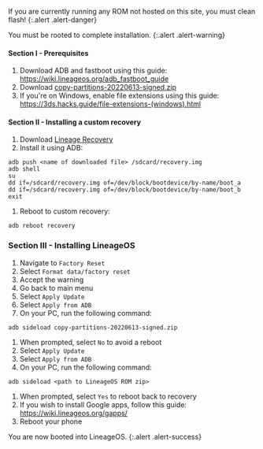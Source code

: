 If you are currently running any ROM not hosted on this site, you must clean flash!
{:.alert .alert-danger}

You must be rooted to complete installation.
{:.alert .alert-warning}

#### Section I - Prerequisites

1. Download ADB and fastboot using this guide: <https://wiki.lineageos.org/adb_fastboot_guide>
1. Download [copy-partitions-20220613-signed.zip](https://mirrorbits.lineageos.org/tools/copy-partitions-20220613-signed.zip)
1. If you're on Windows, enable file extensions using this guide: <https://3ds.hacks.guide/file-extensions-(windows).html>

#### Section II - Installing a custom recovery

1. Download [Lineage Recovery](https://sourceforge.net/projects/lifehackerhansol-android/files/recovery/alphaplus/lineage-recovery-21.0-20240530-UNOFFICIAL-alphaplus-signed.img)
1. Install it using ADB:
```
adb push <name of downloaded file> /sdcard/recovery.img
adb shell
su
dd if=/sdcard/recovery.img of=/dev/block/bootdevice/by-name/boot_a
dd if=/sdcard/recovery.img of=/dev/block/bootdevice/by-name/boot_b
exit
```
1. Reboot to custom recovery:
```
adb reboot recovery
```

### Section III - Installing LineageOS

1. Navigate to `Factory Reset`
1. Select `Format data/factory reset`
1. Accept the warning
1. Go back to main menu
1. Select `Apply Update`
1. Select `Apply from ADB`
1. On your PC, run the following command:
```
adb sideload copy-partitions-20220613-signed.zip
```
1. When prompted, select `No` to avoid a reboot
1. Select `Apply Update`
1. Select `Apply from ADB`
1. On your PC, run the following command:
```
adb sideload <path to LineageOS ROM zip>
```
1. When prompted, select `Yes` to reboot back to recovery
1. If you wish to install Google apps, follow this guide: <https://wiki.lineageos.org/gapps/>
1. Reboot your phone

You are now booted into LineageOS.
{:.alert .alert-success}

